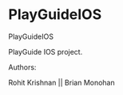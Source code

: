 PlayGuideIOS
============

PlayGuideIOS

PlayGuide IOS project.

Authors:

Rohit Krishnan || Brian Monohan
